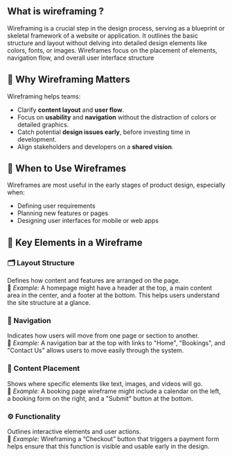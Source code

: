 ## What is wireframing ? ## 
Wireframing is a crucial step in the design process, serving as a blueprint or skeletal framework of a website or application. It outlines the basic structure and layout without delving into detailed design elements like colors, fonts, or images. Wireframes focus on the placement of elements, navigation flow, and overall user interface structure
## 🎯 Why Wireframing Matters

Wireframing helps teams:

- Clarify **content layout** and **user flow**.
- Focus on **usability** and **navigation** without the distraction of colors or detailed graphics.
- Catch potential **design issues early**, before investing time in development.
- Align stakeholders and developers on a **shared vision**.

## 🔧 When to Use Wireframes

Wireframes are most useful in the early stages of product design, especially when:
- Defining user requirements
- Planning new features or pages
- Designing user interfaces for mobile or web apps

## 🧩 Key Elements in a Wireframe

### 🗂️ Layout Structure
Defines how content and features are arranged on the page.  
📌 *Example:* A homepage might have a header at the top, a main content area in the center, and a footer at the bottom. This helps users understand the site structure at a glance.

### 🧭 Navigation
Indicates how users will move from one page or section to another.  
📌 *Example:* A navigation bar at the top with links to "Home", "Bookings", and "Contact Us" allows users to move easily through the system.

### 📄 Content Placement
Shows where specific elements like text, images, and videos will go.  
📌 *Example:* A booking page wireframe might include a calendar on the left, a booking form on the right, and a "Submit" button at the bottom.

### ⚙️ Functionality
Outlines interactive elements and user actions.  
📌 *Example:* Wireframing a “Checkout” button that triggers a payment form helps ensure that this function is visible and usable early in the design.
